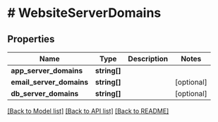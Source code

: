 # # WebsiteServerDomains

## Properties

Name | Type | Description | Notes
------------ | ------------- | ------------- | -------------
**app_server_domains** | **string[]** |  |
**email_server_domains** | **string[]** |  | [optional]
**db_server_domains** | **string[]** |  | [optional]

[[Back to Model list]](../../README.md#models) [[Back to API list]](../../README.md#endpoints) [[Back to README]](../../README.md)
